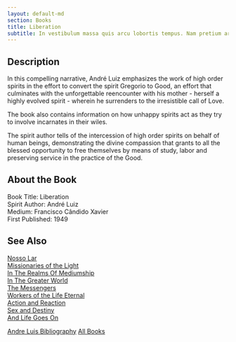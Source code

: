 ```yaml
---
layout: default-md
section: Books
title: Liberation
subtitle: In vestibulum massa quis arcu lobortis tempus. Nam pretium arcu in odio vulputate luctus.
---
```


## Description
In this compelling narrative, André Luiz emphasizes the work of high order spirits in the effort to convert the spirit Gregorio to Good, an effort that culminates with the unforgettable reencounter with his mother - herself a highly evolved spirit - wherein he surrenders to the irresistible call of Love.

The book also contains information on how unhappy spirits act as they try to involve incarnates in their wiles.

The spirit author tells of the intercession of high order spirits on behalf of human beings, demonstrating the divine compassion that grants to all the blessed opportunity to free themselves by means of study, labor and preserving service in the practice of the Good.


## About the Book
Book Title: Liberation  
Spirit Author: André Luiz  
Medium: Francisco Cândido Xavier   
First Published: 1949  


## See Also
[Nosso Lar](nosso-lar)  
[Missionaries of the Light](missionaries-of-the-light)  
[In The Realms Of Mediumship](in-the-realms-of-mediumship)  
[In The Greater World](in-the-greater-world)  
[The Messengers](the-messengers)  
[Workers of the Life Eternal](workers-of-the-life-eternal)  
[Action and Reaction](action-and-reaction)  
[Sex and Destiny](sex-and-destiny)  
[And Life Goes On](and-life-goes-on)  

<a href="/books/andre-luis" class="button">Andre Luis Bibliography</a>
<a href="/books" class="button">All Books</a>
